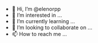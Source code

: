 - 👋 Hi, I’m @elenorpp
- 👀 I’m interested in ...
- 🌱 I’m currently learning ...
- 💞️ I’m looking to collaborate on ...
- 📫 How to reach me ...

<!---
elenorpp/elenorpp is a ✨ special ✨ repository because its `README.md` (this file) appears on your GitHub profile.
You can click the Preview link to take a look at your changes.
--->
